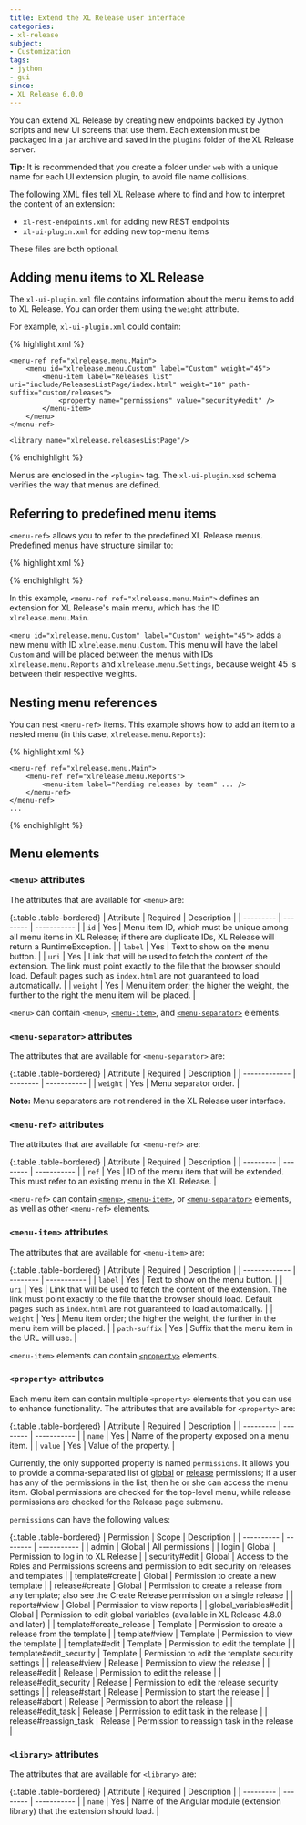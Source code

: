 ```yaml
---
title: Extend the XL Release user interface
categories:
- xl-release
subject:
- Customization
tags:
- jython
- gui
since:
- XL Release 6.0.0
---
```


You can extend XL Release by creating new endpoints backed by Jython scripts and new UI screens that use them. Each extension must be packaged in a `jar` archive and saved in the `plugins` folder of the XL Release server.

**Tip:** It is recommended that you create a folder under `web` with a unique name for each UI extension plugin, to avoid file name collisions.

The following XML files tell XL Release where to find and how to interpret the content of an extension:

* `xl-rest-endpoints.xml` for adding new REST endpoints
* `xl-ui-plugin.xml` for adding new top-menu items

These files are both optional.

## Adding menu items to XL Release

The `xl-ui-plugin.xml` file contains information about the menu items to add to XL Release. You can order them using the `weight` attribute.

For example, `xl-ui-plugin.xml` could contain:

{% highlight xml %}
<plugin xmlns:xsi="http://www.w3.org/2001/XMLSchema-instance"
        xmlns="http://www.xebialabs.com/deployit/ui-plugin"
        xsi:schemaLocation="http://www.xebialabs.com/deployit/ui-plugin xl-ui-plugin.xsd">

    <menu-ref ref="xlrelease.menu.Main">
        <menu id="xlrelease.menu.Custom" label="Custom" weight="45">
            <menu-item label="Releases list" uri="include/ReleasesListPage/index.html" weight="10" path-suffix="custom/releases">
                <property name="permissions" value="security#edit" />
            </menu-item>
        </menu>
    </menu-ref>

    <library name="xlrelease.releasesListPage"/>

</plugin>
{% endhighlight %}

Menus are enclosed in the `<plugin>` tag. The `xl-ui-plugin.xsd` schema verifies the way that menus are defined.

## Referring to predefined menu items

`<menu-ref>` allows you to refer to the predefined XL Release menus. Predefined menus have structure similar to:

{% highlight xml %}
<menu id="xlrelease.menu.Main" label="" weight="-1">
    <menu-item label="Tasks" path-suffix="tasks" weight="10" uri=""/>
    <menu id="xlrelease.menu.Releases" label="Releases" weight="20">
        <menu-item label="Overview" path-suffix="releases" weight="10" uri=""/>
        <menu-item label="Pipeline" path-suffix="pipeline" weight="20" uri=""/>
        <menu-item label="Templates" path-suffix="templates" weight="30" uri=""/>
    </menu>
    <menu id="xlrelease.menu.Reports" label="Reports" weight="40">
        <menu-item label="Dashboard" path-suffix="dashboard" weight="10" uri="" />
        <menu-item label="Release automation" path-suffix="release-automation" weight="20" uri="" />
        <menu-item label="Release Value Stream" path-suffix="release-value-stream" weight="30" uri="" />
    </menu>
    <menu id="xlrelease.menu.Settings" label="Settings" weight="50">
        <menu-item label="Profile" path-suffix="profile" weight="10" uri=""/>
        <menu-item label="Global variables" path-suffix="global-variables" weight="20" uri=""/>
        <!-- ... other menu items ... -->
        <menu-item label="Configuration" path-suffix="configuration" weight="100" uri="">
            <property name="permissions" value="admin"/>
        </menu-item>
    </menu>
</menu>
{% endhighlight %}

In this example, `<menu-ref ref="xlrelease.menu.Main">` defines an extension for XL Release's main menu, which has the ID `xlrelease.menu.Main`.

`<menu id="xlrelease.menu.Custom" label="Custom" weight="45">` adds a new menu with ID `xlrelease.menu.Custom`. This menu will have the label `Custom` and will be placed between the menus with IDs `xlrelease.menu.Reports` and `xlrelease.menu.Settings`, because weight 45 is between their respective weights.

## Nesting menu references

You can nest `<menu-ref>` items. This example shows how to add an item to a nested menu (in this case, `xlrelease.menu.Reports`):

{% highlight xml %}
<plugin xmlns:xsi="http://www.w3.org/2001/XMLSchema-instance"
        xmlns="http://www.xebialabs.com/deployit/ui-plugin"
        xsi:schemaLocation="http://www.xebialabs.com/deployit/ui-plugin xl-ui-plugin.xsd">

    <menu-ref ref="xlrelease.menu.Main">
        <menu-ref ref="xlrelease.menu.Reports">
            <menu-item label="Pending releases by team" ... />
        </menu-ref>
    </menu-ref>
    ...
{% endhighlight %}

## Menu elements

### `<menu>` attributes

The attributes that are available for `<menu>` are:

{:.table .table-bordered}
| Attribute | Required | Description |
| --------- | -------- | ----------- |
| `id`      | Yes | Menu item ID, which must be unique among all menu items in XL Release; if there are duplicate IDs, XL Release will return a RuntimeException. |
| `label`   | Yes | Text to show on the menu button. |
| `uri`     | Yes | Link that will be used to fetch the content of the extension. The link must point exactly to the file that the browser should load. Default pages such as `index.html` are not guaranteed to load automatically. |
| `weight`  | Yes | Menu item order; the higher the weight, the further to the right the menu item will be placed. |

`<menu>` can contain `<menu>`, [`<menu-item>`](#menu-item-attributes), and [`<menu-separator>`](#menu-separator-attributes) elements.

### `<menu-separator>` attributes

The attributes that are available for `<menu-separator>` are:

{:.table .table-bordered}
| Attribute     | Required | Description |
| ------------- | -------- | ----------- |
| `weight`      | Yes      | Menu separator order. |

**Note:** Menu separators are not rendered in the XL Release user interface.

### `<menu-ref>` attributes

The attributes that are available for `<menu-ref>` are:

{:.table .table-bordered}
| Attribute | Required | Description |
| --------- | -------- | ----------- |
| `ref`     | Yes      | ID of the menu item that will be extended. This must refer to an existing menu in the XL Release. |

`<menu-ref>` can contain [`<menu>`](#menu-attributes), [`<menu-item>`](#menu-item-attributes), or [`<menu-separator>`](#menu-separator-attributes) elements, as well as other `<menu-ref>` elements.

### `<menu-item>` attributes

The attributes that are available for `<menu-item>` are:

{:.table .table-bordered}
| Attribute     | Required | Description |
| ------------- | -------- | ----------- |
| `label`       | Yes      | Text to show on the menu button. |
| `uri`         | Yes      | Link that will be used to fetch the content of the extension. The link must point exactly to the file that the browser should load. Default pages such as `index.html` are not guaranteed to load automatically. |
| `weight`      | Yes      | Menu item order; the higher the weight, the further in the menu item will be placed. |
| `path-suffix` | Yes      | Suffix that the menu item in the URL will use. |

`<menu-item>` elements can contain [`<property>`](#property-attributes) elements.

### `<property>` attributes

Each menu item can contain multiple `<property>` elements that you can use to enhance functionality. The attributes that are available for `<property>` are:

{:.table .table-bordered}
| Attribute | Required | Description |
| --------- | -------- | ----------- |
| `name`    | Yes      | Name of the property exposed on a menu item. |
| `value`   | Yes      | Value of the property. |

Currently, the only supported property is named `permissions`. It allows you to provide a comma-separated list of [global](/xl-release/how-to/configure-permissions.html) or [release](/xl-release/how-to/configure-permissions-for-a-release.html) permissions; if a user has any of the permissions in the list, then he or she can access the menu item. Global permissions are checked for the top-level menu, while release permissions are checked for the Release page submenu.

`permissions` can have the following values:

{:.table .table-bordered}
| Permission              | Scope    | Description |
| ----------              | -------- | ----------- |
| admin                   | Global   | All permissions |
| login                   | Global   | Permission to log in to XL Release |
| security#edit           | Global   | Access to the Roles and Permissions screens and permission to edit security on releases and templates |
| template#create         | Global   | Permission to create a new template |
| release#create          | Global   | Permission to create a release from any template; also see the Create Release permission on a single release |
| reports#view            | Global   | Permission to view reports |
| global_variables#edit   | Global   | Permission to edit global variables (available in XL Release 4.8.0 and later) |
| template#create_release | Template | Permission to create a release from the template |
| template#view           | Template | Permission to view the template |
| template#edit           | Template | Permission to edit the template |
| template#edit_security  | Template | Permission to edit the template security settings |
| release#view            | Release  | Permission to view the release |
| release#edit            | Release  | Permission to edit the release |
| release#edit_security   | Release  | Permission to edit the release security settings |
| release#start           | Release  | Permission to start the release |
| release#abort           | Release  | Permission to abort the release |
| release#edit_task       | Release  | Permission to edit task in the release |
| release#reassign_task   | Release  | Permission to reassign task in the release |

### `<library>` attributes

The attributes that are available for `<library>` are:

{:.table .table-bordered}
| Attribute | Required | Description |
| --------- | -------- | ----------- |
| `name` | Yes | Name of the Angular module (extension library) that the extension should load. |
